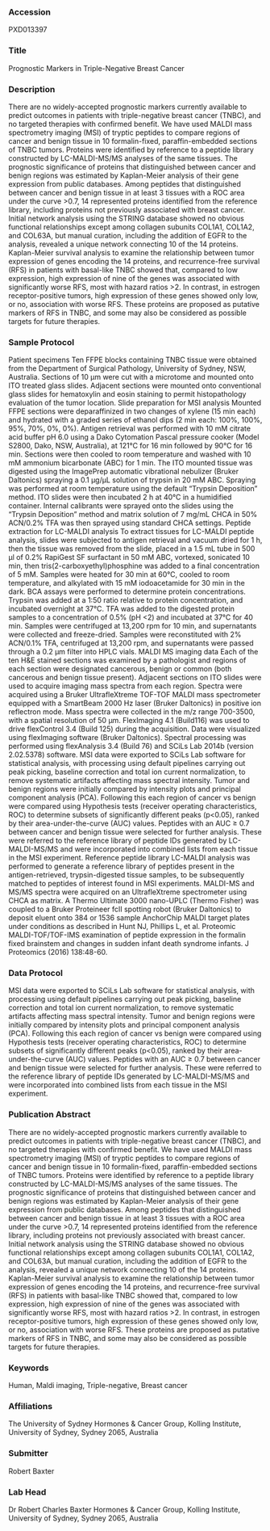 ### Accession
PXD013397

### Title
Prognostic Markers in Triple-Negative Breast Cancer

### Description
There are no widely-accepted prognostic markers currently available to predict outcomes in patients with triple-negative breast cancer (TNBC), and no targeted therapies with confirmed benefit. We have used MALDI mass spectrometry imaging (MSI) of tryptic peptides to compare regions of cancer and benign tissue in 10 formalin-fixed, paraffin-embedded sections of TNBC tumors. Proteins were identified by reference to a peptide library constructed by LC-MALDI-MS/MS analyses of the same tissues. The prognostic significance of proteins that distinguished between cancer and benign regions was estimated by Kaplan-Meier analysis of their gene expression from public databases. Among peptides that distinguished between cancer and benign tissue in at least 3 tissues with a ROC area under the curve >0.7, 14 represented proteins identified from the reference library, including proteins not previously associated with breast cancer.  Initial network analysis using the STRING database showed no obvious functional relationships except among collagen subunits COL1A1, COL1A2, and COL63A, but manual curation, including the addition of EGFR to the analysis, revealed a unique network connecting 10 of the 14 proteins. Kaplan-Meier survival analysis to examine the relationship between tumor expression of genes encoding the 14 proteins, and recurrence-free survival (RFS) in patients with basal-like TNBC showed that, compared to low expression, high expression of nine of the genes was associated with significantly worse RFS, most with hazard ratios >2. In contrast, in estrogen receptor-positive tumors, high expression of these genes showed only low, or no, association with worse RFS. These proteins are proposed as putative markers of RFS in TNBC, and some may also be considered as possible targets for future therapies.

### Sample Protocol
Patient specimens Ten FFPE blocks containing TNBC tissue were obtained from the Department of Surgical Pathology, University of Sydney, NSW, Australia. Sections of 10 µm were cut with a microtome and mounted onto ITO treated glass slides. Adjacent sections were mounted onto conventional glass slides for hematoxylin and eosin staining to permit histopathology evaluation of the tumor location.    Slide preparation for MSI analysis Mounted FFPE sections were deparaffinized in two changes of xylene (15 min each) and hydrated with a graded series of ethanol dips (2 min each: 100%, 100%, 95%, 70%, 0%, 0%). Antigen retrieval was performed with 10 mM citrate acid buffer pH 6.0 using a Dako Cytomation Pascal pressure cooker (Model S2800, Dako, NSW, Australia), at 121°C for 16 min followed by 90°C for 16 min. Sections were then cooled to room temperature and washed with 10 mM ammonium bicarbonate (ABC) for 1 min. The ITO mounted tissue was digested using the ImagePrep automatic vibrational nebulizer (Bruker Daltonics) spraying a 0.1 µg/µL solution of trypsin in 20 mM ABC. Spraying was performed at room temperature using the default “Trypsin Deposition” method. ITO slides were then incubated 2 h at 40°C in a humidified container. Internal calibrants were sprayed onto the slides using the “Trypsin Deposition” method and matrix solution of 7 mg/mL CHCA in 50% ACN/0.2% TFA was then sprayed using standard CHCA settings.   Peptide extraction for LC-MALDI analysis  To extract tissues for LC-MALDI peptide analysis, slides were subjected to antigen retrieval and vacuum dried for 1 h, then the tissue was removed from the slide, placed in a 1.5 mL tube in 500 µl of 0.2% RapiGest SF surfactant in 50 mM ABC, vortexed, sonicated 10 min, then tris(2-carboxyethyl)phosphine was added to a final concentration of 5 mM. Samples were heated for 30 min at 60°C, cooled to room temperature, and alkylated with 15 mM iodoacetamide for 30 min in the dark. BCA assays were performed to determine protein concentrations. Trypsin was added at a 1:50 ratio relative to protein concentration, and incubated overnight at 37°C. TFA was added to the digested protein samples to a concentration of 0.5% (pH <2) and incubated at 37°C for 40 min. Samples were centrifuged at 13,200 rpm for 10 min, and supernatants were collected and freeze-dried. Samples were reconstituted with 2% ACN/0.1% TFA, centrifuged at 13,200 rpm, and supernatants were passed through a 0.2 µm filter into HPLC vials.   MALDI MS imaging data  Each of the ten H&E stained sections was examined by a pathologist and regions of each section were designated cancerous, benign or common (both cancerous and benign tissue present). Adjacent sections on ITO slides were used to acquire imaging mass spectra from each region. Spectra were acquired using a Bruker UltrafleXtreme TOF-TOF MALDI mass spectrometer equipped with a SmartBeam 2000 Hz laser (Bruker Daltonics) in positive ion reflectron mode. Mass spectra were collected in the m/z range 700-3500, with a spatial resolution of 50 µm. FlexImaging 4.1 (Build116) was used to drive flexControl 3.4 (Build 125) during the acquisition. Data were visualized using flexImaging software (Bruker Daltonics). Spectral processing was performed using flexAnalysis 3.4 (Build 76) and SCiLs Lab 2014b (version 2.02.5378) software. MSI data were exported to SCiLs Lab software for statistical analysis, with processing using default pipelines carrying out peak picking, baseline correction and total ion current normalization, to remove systematic artifacts affecting mass spectral intensity.   Tumor and benign regions were initially compared by intensity plots and principal component analysis (PCA). Following this each region of cancer vs benign were compared using Hypothesis tests (receiver operating characteristics, ROC) to determine subsets of significantly different peaks (p<0.05), ranked by their area-under-the-curve (AUC) values. Peptides with an AUC ≥ 0.7 between cancer and benign tissue were selected for further analysis. These were referred to the reference library of peptide IDs generated by LC-MALDI-MS/MS and were incorporated into combined lists from each tissue in the MSI experiment.      Reference peptide library  LC-MALDI analysis was performed to generate a reference library of peptides present in the antigen-retrieved, trypsin-digested tissue samples, to be subsequently matched to peptides of interest found in MSI experiments. MALDI-MS and MS/MS spectra were acquired on an UltrafleXtreme spectrometer using CHCA as matrix. A Thermo Ultimate 3000 nano-UPLC (Thermo Fisher) was coupled to a Bruker Proteineer fcII spotting robot (Bruker Daltonics) to deposit eluent onto 384 or 1536 sample AnchorChip MALDI target plates under conditions as described in Hunt NJ, Phillips L, et al. Proteomic MALDI-TOF/TOF-IMS examination of peptide expression in the formalin fixed brainstem and changes in sudden infant death syndrome infants. J Proteomics (2016) 138:48-60.

### Data Protocol
MSI data were exported to SCiLs Lab software for statistical analysis, with processing using default pipelines carrying out peak picking, baseline correction and total ion current normalization, to remove systematic artifacts affecting mass spectral intensity. Tumor and benign regions were initially compared by intensity plots and principal component analysis (PCA). Following this each region of cancer vs benign were compared using Hypothesis tests (receiver operating characteristics, ROC) to determine subsets of significantly different peaks (p<0.05), ranked by their area-under-the-curve (AUC) values. Peptides with an AUC ≥ 0.7 between cancer and benign tissue were selected for further analysis. These were referred to the reference library of peptide IDs generated by LC-MALDI-MS/MS and were incorporated into combined lists from each tissue in the MSI experiment.

### Publication Abstract
There are no widely-accepted prognostic markers currently available to predict outcomes in patients with triple-negative breast cancer (TNBC), and no targeted therapies with confirmed benefit. We have used MALDI mass spectrometry imaging (MSI) of tryptic peptides to compare regions of cancer and benign tissue in 10 formalin-fixed, paraffin-embedded sections of TNBC tumors. Proteins were identified by reference to a peptide library constructed by LC-MALDI-MS/MS analyses of the same tissues. The prognostic significance of proteins that distinguished between cancer and benign regions was estimated by Kaplan-Meier analysis of their gene expression from public databases. Among peptides that distinguished between cancer and benign tissue in at least 3 tissues with a ROC area under the curve &gt;0.7, 14 represented proteins identified from the reference library, including proteins not previously associated with breast cancer. Initial network analysis using the STRING database showed no obvious functional relationships except among collagen subunits COL1A1, COL1A2, and COL63A, but manual curation, including the addition of EGFR to the analysis, revealed a unique network connecting 10 of the 14 proteins. Kaplan-Meier survival analysis to examine the relationship between tumor expression of genes encoding the 14 proteins, and recurrence-free survival (RFS) in patients with basal-like TNBC showed that, compared to low expression, high expression of nine of the genes was associated with significantly worse RFS, most with hazard ratios &gt;2. In contrast, in estrogen receptor-positive tumors, high expression of these genes showed only low, or no, association with worse RFS. These proteins are proposed as putative markers of RFS in TNBC, and some may also be considered as possible targets for future therapies.

### Keywords
Human, Maldi imaging, Triple-negative, Breast cancer

### Affiliations
The University of Sydney
Hormones & Cancer Group, Kolling Institute, University of Sydney, Sydney 2065, Australia

### Submitter
Robert Baxter

### Lab Head
Dr Robert Charles Baxter
Hormones & Cancer Group, Kolling Institute, University of Sydney, Sydney 2065, Australia


